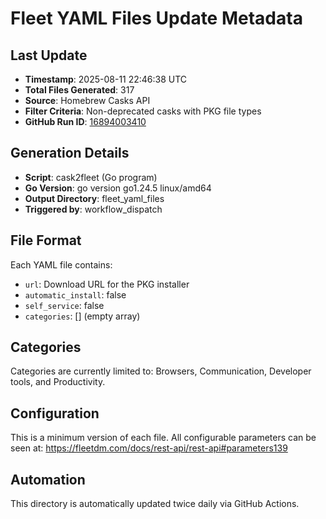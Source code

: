 # Fleet YAML Files Update Metadata

## Last Update
- **Timestamp**: 2025-08-11 22:46:38 UTC
- **Total Files Generated**: 317
- **Source**: Homebrew Casks API
- **Filter Criteria**: Non-deprecated casks with PKG file types
- **GitHub Run ID**: [16894003410](https://github.com/allenhouchins/cask2fleet/actions/runs/16894003410)

## Generation Details
- **Script**: cask2fleet (Go program)
- **Go Version**: go version go1.24.5 linux/amd64
- **Output Directory**: fleet_yaml_files
- **Triggered by**: workflow_dispatch

## File Format
Each YAML file contains:
- `url`: Download URL for the PKG installer
- `automatic_install`: false
- `self_service`: false  
- `categories`: [] (empty array)

## Categories
Categories are currently limited to: Browsers, Communication, Developer tools, and Productivity.

## Configuration
This is a minimum version of each file. All configurable parameters can be seen at:
https://fleetdm.com/docs/rest-api/rest-api#parameters139

## Automation
This directory is automatically updated twice daily via GitHub Actions.
